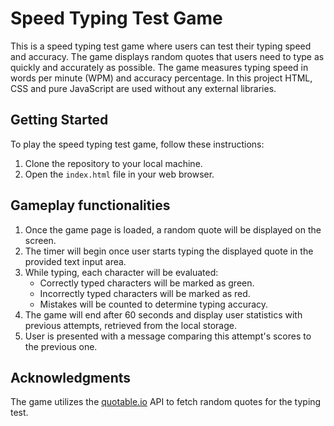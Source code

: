 # Speed Typing Test Game

This is a speed typing test game where users can test their typing speed and accuracy. The game displays random quotes that users need to type as quickly and accurately as possible. The game measures typing speed in words per minute (WPM) and accuracy percentage. In this project HTML, CSS and pure JavaScript are used without any external libraries.

## Getting Started

To play the speed typing test game, follow these instructions:

1. Clone the repository to your local machine.
2. Open the `index.html` file in your web browser.

## Gameplay functionalities

1. Once the game page is loaded, a random quote will be displayed on the screen.
2. The timer will begin once user starts typing the displayed quote in the provided text input area.
3. While typing, each character will be evaluated:
   - Correctly typed characters will be marked as green.
   - Incorrectly typed characters will be marked as red.
   - Mistakes will be counted to determine typing accuracy.
4. The game will end after 60 seconds and display user statistics with previous attempts, retrieved from the local storage.
5. User is presented with a message comparing this attempt's scores to the previous one.

## Acknowledgments

The game utilizes the [quotable.io](https://api.quotable.io/random) API to fetch random quotes for the typing test.
